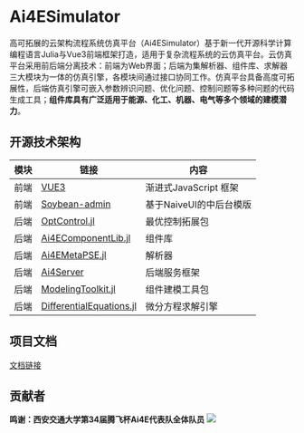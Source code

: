 # Ai4ESimulator

高可拓展的云架构流程系统仿真平台（Ai4ESimulator）基于新一代开源科学计算编程语言Julia与Vue3前端框架打造，适用于复杂流程系统的云仿真平台。云仿真平台采用前后端分离技术：前端为Web界面；后端为集解析器、组件库、求解器三大模块为一体的仿真引擎，各模块间通过接口协同工作。仿真平台具备高度可拓展性，后端仿真引擎可嵌入参数辨识问题、优化问题、控制问题等多种问题的代码生成工具；**组件库具有广泛适用于能源、化工、机器、电气等多个领域的建模潜力**。

## 开源技术架构

|模块|链接|内容|
|---|---|---|
|前端|[VUE3](https://cn.vuejs.org/)|渐进式JavaScript 框架|
|前端|[Soybean-admin](https://github.com/honghuangdc/soybean-admin)|基于NaiveUI的中后台模版|
|后端|[OptControl.jl](https://ai4energy.github.io/OptControl.jl/dev/)|最优控制拓展包|
|后端|[Ai4EComponentLib.jl](https://ai4energy.github.io/Ai4EComponentLib.jl/dev/)|组件库|
|后端|[Ai4EMetaPSE.jl](https://ai4energy.github.io/Ai4EMetaPSE.jl/dev/)|解析器|
|后端|[Ai4Server](https://ai4energy.github.io/Ai4EServer/)|后端服务框架|
|后端|[ModelingToolkit.jl](https://github.com/SciML/ModelingToolkit.jl)|组件建模工具包|
|后端|[DifferentialEquations.jl](https://github.com/SciML/DifferentialEquations.jl)|微分方程求解引擎|

## 项目文档

[文档链接](https://ai4energy.github.io/Ai4ESimulator/dev/)

## 贡献者

**鸣谢：西安交通大学第34届腾飞杯Ai4E代表队全体队员**
<a href="https://github.com/ai4energy/Ai4ESimulator/graphs/contributors">
  <img src="https://contrib.rocks/image?repo=ai4energy/Ai4ESimulator"/>
</a>